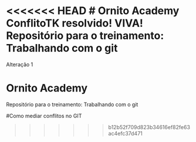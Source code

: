 <<<<<<< HEAD
﻿﻿﻿# Ornito Academy
ConflitoTK resolvido! VIVA!
Repositório para o treinamento: Trabalhando com o git
=======
Alteração 1
# Ornito Academy
Repositório para o treinamento: Trabalhando com o git

#Como mediar conflitos no GIT
>>>>>>> b12b52f709d823b34616ef82fe63ac4efc37d471
